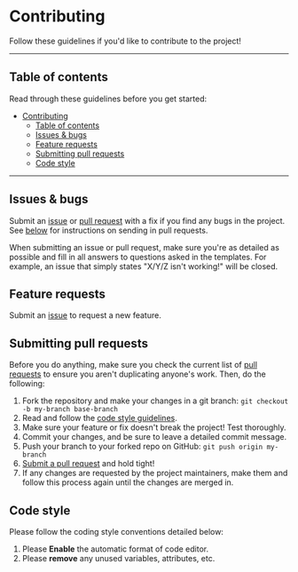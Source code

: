 # Contributing

Follow these guidelines if you'd like to contribute to the project!



---

## Table of contents

Read through these guidelines before you get started:

- [Contributing](#contributing)
  - [Table of contents](#table-of-contents)
  - [Issues & bugs](#issues--bugs)
  - [Feature requests](#feature-requests)
  - [Submitting pull requests](#submitting-pull-requests)
  - [Code style](#code-style)


---




## Issues & bugs

Submit an [issue][2] or [pull request][3] with a fix if you find any bugs in
the project. See [below](#submitting-pull-requests) for instructions on sending
in pull requests.

When submitting an issue or pull request, make sure you're as detailed as possible
and fill in all answers to questions asked in the templates. For example, an issue
that simply states "X/Y/Z isn't working!" will be closed.


## Feature requests

Submit an [issue][2] to request a new feature. 



## Submitting pull requests

Before you do anything, make sure you check the current list of [pull requests][4]
to ensure you aren't duplicating anyone's work. Then, do the following:

1. Fork the repository and make your changes in a git branch: `git checkout -b my-branch base-branch`
2. Read and follow the [code style guidelines](#code-style).
3. Make sure your feature or fix doesn't break the project! Test thoroughly.
4. Commit your changes, and be sure to leave a detailed commit message.
5. Push your branch to your forked repo on GitHub: `git push origin my-branch`
6. [Submit a pull request][3] and hold tight!
7. If any changes are requested by the project maintainers, make them and follow
   this process again until the changes are merged in.


## Code style

Please follow the coding style conventions detailed below:



1. Please **Enable** the automatic format  of code editor.
2. Please **remove** any unused variables, attributes, etc.



[2]: https://github.com/Gsonovb/motion/issues/new
[3]: https://github.com/Gsonovb/motion/compare
[4]: https://github.com/Gsonovb/motion/pulls

